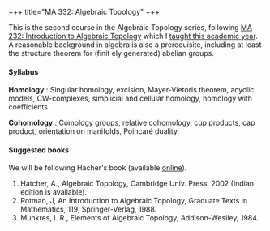+++
title="MA 332: Algebraic Topology"
+++

This is the second course in the Algebraic Topology series, following [MA 232: Introduction to Algebraic Topology](http://math.iisc.ac.in/all-courses/ma232.html) which I [taught this academic year](http://math.iisc.ac.in/~gadgil/intro-algebraic-topology-2023/index.html). A reasonable background in algebra is also a prerequisite, including at least the structure theorem for (finit
ely generated) abelian groups. 

#### Syllabus

__Homology__ : Singular homology, excision, Mayer-Vietoris theorem, acyclic models, CW-complexes, simplicial and cellular homology, 
homology with coefficients.

__Cohomology__ : Comology groups, relative cohomology, cup products, cap product, orientation on manifolds, Poincar&eacute; duality.



#### Suggested books

We will be following Hacher's book (available [online](http://pi.math.cornell.edu/~hatcher/AT/AT.pdf)).

1. Hatcher, A., Algebraic Topology, Cambridge Univ. Press, 2002 (Indian edition is available).
2. Rotman, J, An Introduction to Algebraic Topology, Graduate Texts in Mathematics, 119, Springer-Verlag, 1988.
3. Munkres, I. R., Elements of Algebraic Topology, Addison-Wesiley, 1984.
